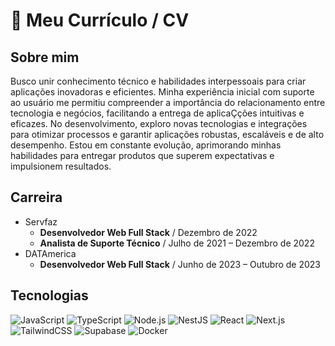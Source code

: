 # 💼 Meu Currículo / CV

## Sobre mim  
Busco unir conhecimento técnico e habilidades interpessoais para criar aplicações inovadoras e eficientes. Minha experiência inicial com suporte ao usuário me permitiu compreender a importância do relacionamento entre tecnologia e negócios, facilitando a entrega de aplicaÇções intuitivas e eficazes. No desenvolvimento, exploro novas tecnologias e integrações para otimizar processos e garantir aplicações robustas, escaláveis e de alto desempenho. Estou em constante evolução, aprimorando minhas habilidades para entregar produtos que superem expectativas e impulsionem resultados.



## Carreira
- Servfaz
  - **Desenvolvedor Web Full Stack** / Dezembro de 2022
  - **Analista de Suporte Técnico** / Julho de 2021 – Dezembro de 2022
- DATAmerica
  - **Desenvolvedor Web Full Stack** / Junho de 2023 – Outubro de 2023

## Tecnologias
![JavaScript](https://img.shields.io/badge/JavaScript-F7DF1E?style=for-the-badge&logo=javascript&logoColor=black) ![TypeScript](https://img.shields.io/badge/TypeScript-3178C6?style=for-the-badge&logo=typescript&logoColor=white) ![Node.js](https://img.shields.io/badge/Node.js-339933?style=for-the-badge&logo=node.js&logoColor=white) ![NestJS](https://img.shields.io/badge/NestJS-E0234E?style=for-the-badge&logo=nestjs&logoColor=white) ![React](https://img.shields.io/badge/React-61DAFB?style=for-the-badge&logo=react&logoColor=black) ![Next.js](https://img.shields.io/badge/Next.js-000000?style=for-the-badge&logo=next.js&logoColor=white) ![TailwindCSS](https://img.shields.io/badge/TailwindCSS-38B2AC?style=for-the-badge&logo=tailwind-css&logoColor=white) ![Supabase](https://img.shields.io/badge/Supabase-3ECF8E?style=for-the-badge&logo=supabase&logoColor=white) ![Docker](https://img.shields.io/badge/Docker-2496ED?style=for-the-badge&logo=docker&logoColor=white)
